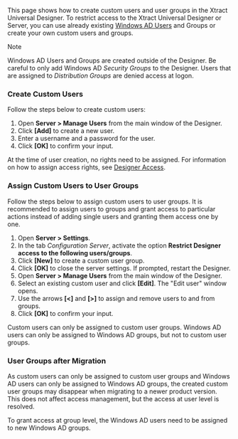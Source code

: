 This page shows how to create custom users and user groups in the Xtract Universal Designer. To restrict access to the Xtract Universal Designer or Server, you can use already existing [Windows AD Users](https://learn.microsoft.com/en-us/windows-server/identity/ad-ds/manage/understand-default-user-accounts) and Groups or create your own custom users and groups.

Note

Windows AD Users and Groups are created outside of the Designer. Be careful to only add Windows AD *Security Groups* to the Designer. Users that are assigned to *Distribution Groups* are denied access at logon.

### Create Custom Users

Follow the steps below to create custom users:

1. Open **Server > Manage Users** from the main window of the Designer.
1. Click **[Add]** to create a new user.
1. Enter a username and a password for the user.
1. Click **[OK]** to confirm your input.

At the time of user creation, no rights need to be assigned. For information on how to assign access rights, see [Designer Access](../restrict-designer-access/).

### Assign Custom Users to User Groups

Follow the steps below to assign custom users to user groups. It is recommended to assign users to groups and grant access to particular actions instead of adding single users and granting them access one by one.

1. Open **Server > Settings**.
1. In the tab *Configuration Server*, activate the option **Restrict Designer access to the following users/groups**.
1. Click **[New]** to create a custom user group.
1. Click **[OK]** to close the server settings. If prompted, restart the Designer.
1. Open **Server > Manage Users** from the main window of the Designer.
1. Select an existing custom user and click **[Edit]**. The "Edit user" window opens.
1. Use the arrows **[\<]** and **[>]** to assign and remove users to and from groups.
1. Click **[OK]** to confirm your input.

Custom users can only be assigned to custom user groups. Windows AD users can only be assigned to Windows AD groups, but not to custom user groups.

### User Groups after Migration

As custom users can only be assigned to custom user groups and Windows AD users can only be assigned to Windows AD groups, the created custom user groups may disappear when migrating to a newer product version. This does not affect access management, but the access at user level is resolved.

To grant access at group level, the Windows AD users need to be assigned to new Windows AD groups.
